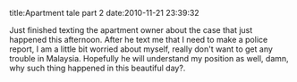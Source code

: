 title:Apartment tale part 2
date:2010-11-21 23:39:32

Just finished texting the apartment owner about the case that just happened this afternoon. After he text me that I need to make a police report, I am a little bit worried about myself, really don't want to get any trouble in Malaysia. Hopefully he will understand my position as well, damn, why such thing happened in this beautiful day?.
 